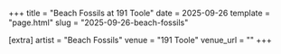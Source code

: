 +++
title = "Beach Fossils at 191 Toole"
date = 2025-09-26
template = "page.html"
slug = "2025-09-26-beach-fossils"

[extra]
artist = "Beach Fossils"
venue = "191 Toole"
venue_url = ""
+++
